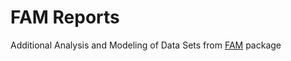 # FAM Reports 
Additional Analysis and Modeling of Data Sets from [FAM](https://github.com/wjhopper/FAM) package
